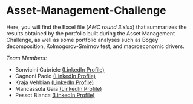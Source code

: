 # Asset-Management-Challenge

Here, you will find the Excel file (*AMC round 3.xlsx*) that summarizes the results obtained by the portfolio built during the Asset Management Challenge, as well as some portfolio analyses such as Bogey decomposition, Kolmogorov-Smirnov test, and macroeconomic drivers.



*Team Members:* 
- Bonvicini Gabriele [(LinkedIn Profile)](https://www.linkedin.com/in/gabriele-bonvicini-2a3ab9223/)
- Cagnoni Paolo [(LinkedIn Profile)]()
- Kraja Vehbian [(LinkedIn Profile)](https://www.linkedin.com/in/vehbian-kraja-94a57a252/)
- Mancassola Gaia [(LinkedIn Profile)](https://www.linkedin.com/in/gaiamancassola/)
- Pessot Bianca [(LinkedIn Profile)](https://www.linkedin.com/in/bianca-pessot-22081821a/)
